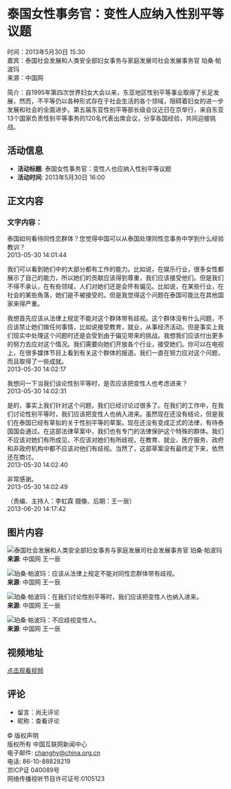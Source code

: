 # 泰国女性事务官：变性人应纳入性别平等议题

时间：2013年5月30日 15:30  
嘉宾：泰国社会发展和人类安全部妇女事务与家庭发展司社会发展事务官 珀桑·帕波玛  
来源：中国网  

简介：自1995年第四次世界妇女大会以来，东亚地区性别平等事业取得了长足发展，然而，不平等仍以各种形式存在于社会生活的各个领域，阻碍着妇女的进一步发展和社会的全面进步。第五届东亚性别平等部长级会议近日在京举行，来自东亚13个国家负责性别平等事务的120名代表出席会议，分享各国经验，共同迎接挑战。

## 活动信息

- **活动标题**: 泰国女性事务官：变性人也应纳入性别平等议题  
- **活动时间**: 2013年5月30日 16:00  

## 正文内容

### 文字内容：

泰国如何看待同性恋群体？您觉得中国可以从泰国处理同性恋事务中学到什么经验教训？  
2013-05-30 14:01:44  

我们可以看到她们中的大部分都有工作的能力。比如说，在娱乐行业，很多女性都展示了自己的能力，所以她们的贡献应该得到尊重，我们应该接受他们。但是我们不得不承认，在有些领域，人们对她们还是会怀有偏见。比如说，在某些行业，在社会的某些角落，她们是不被接受的。但是我觉得这个问题在泰国可能比在其他国家来得严重。  

我想首先应该从法律上规定不能对这个群体带有歧视。这个群体没有什么问题，不应该禁止她们做任何事情，比如说接受教育，就业，从事经济活动。但是事实上我们现实中处理这个问题时还是会受到由于偏见带来的挑战。我想我们应该付出更多的努力去应对这个情况。我们需要向她们开放各个行业，接受她们。你可以在电视上，在很多媒体节目上看到有关这个群体的报道。我们一直在努力应对这个问题，而且取得了一些成就。  
2013-05-30 14:02:17  

我想问一下当我们谈论性别平等时，是否应该把变性人也考虑进来？  
2013-05-30 14:02:31  

是的，事实上我们针对这个问题，我们已经讨论过很多了。在我们的工作中，在我们讨论性别平等时，我们应该把变性人也纳入进来。虽然现在还没有结论，但是我们在泰国已经有草拟的关于性别平等的草案。现在还没有变成正式的法律，有待泰国国会通过。在这部法律草案中，我们也有专门的法律保护这个特殊的群体。我们不应该对她们有所成见，不应该对她们有所歧视，在教育、就业、医疗服务、政府和非政府机构中都不应该对他们有歧视。当然了，这部草案没有最终定下来，依然还在商讨。  
2013-05-30 14:02:40  

非常感谢。  
2013-05-30 14:02:49  

（责编、主持人：李虹霖 摄像、后期：王一辰）  
2013-06-20 14:17:42  

## 图片内容

![泰国社会发展和人类安全部妇女事务与家庭发展司社会发展事务官 珀桑·帕波玛](http://images.china.cn/attachement/jpg/site1000/20130620/8c89a590fb39132ce7ba0c.jpg)  
**来源**: 中国网 王一辰  

![珀桑·帕波玛：应该从法律上规定不能对同性恋群体带有歧视。](http://images.china.cn/attachement/jpg/site1000/20130620/8c89a590fb39132ce7ba0d.jpg)  
**来源**: 中国网 王一辰  

![珀桑·帕波玛：在我们讨论性别平等时，我们应该把变性人也纳入进来。](http://images.china.cn/attachement/jpg/site1000/20130620/8c89a590fb39132ce7ba0e.jpg)  
**来源**: 中国网 王一辰  

![珀桑·帕波玛：不应歧视变性人。](http://images.china.cn/attachment/jpg/site1000/20130620/8c89a590fb39132ce7ba0f.jpg)  
**来源**: 中国网 王一辰  

## 视频地址

[点击观看视频](http://mp4.china.com.cn/flv/olderDataft/zhongwaishijie/taiguo_1369892933.mp4)  

## 评论

- 留言：尚无评论  
- 昵称：查看评论  

© 版权声明  
版权所有 中国互联网新闻中心  
电子邮件: changhy@china.org.cn  
电话: 86-10-88828219  
京ICP证 040089号  
网络传播视听节目许可证号:0105123  